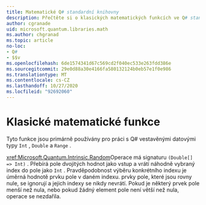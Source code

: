 ```yaml
---
title: Matematické Q# standardní knihovny
description: Přečtěte si o klasických matematických funkcích ve Q# standardních knihovnách, které se používají s vestavěnými datovými typy.
author: cgranade
uid: microsoft.quantum.libraries.math
ms.author: chgranad
ms.topic: article
no-loc:
- Q#
- $$v
ms.openlocfilehash: 6de1574341d67c569cd2f040ec533e263fdd386e
ms.sourcegitcommit: 29e0d88a30e4166fa580132124b0eb57e1f0e986
ms.translationtype: MT
ms.contentlocale: cs-CZ
ms.lasthandoff: 10/27/2020
ms.locfileid: "92692060"
---
```

# <a name="classical-mathematical-functions"></a>Klasické matematické funkce #

Tyto funkce jsou primárně používány pro práci s Q# vestavěnými datovými typy `Int` , `Double` a `Range` .

<xref:Microsoft.Quantum.Intrinsic.Random>Operace má signaturu `(Double[] => Int)` .
Přebírá pole dvojitých hodnot jako vstup a vrátí náhodně vybraný index do pole jako `Int` .
Pravděpodobnost výběru konkrétního indexu je úměrná hodnotě prvku pole v daném indexu. prvky pole, které jsou rovny nule, se ignorují a jejich indexy se nikdy nevrátí.
Pokud je některý prvek pole menší než nula, nebo pokud žádný element pole není větší než nula, operace se nezdařila.
